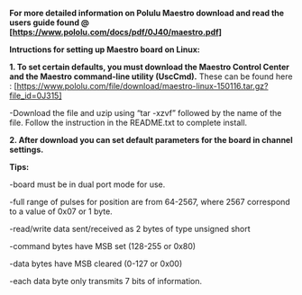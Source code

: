 **For more detailed information on Polulu Maestro download and read the users guide found @ [https://www.pololu.com/docs/pdf/0J40/maestro.pdf]**

**Intructions for setting up Maestro board on Linux:**

**1. To set certain defaults, you must download the Maestro Control Center and the Maestro command-line utility (UscCmd).** These can be found here :
  [https://www.pololu.com/file/download/maestro-linux-150116.tar.gz?file_id=0J315]
  
  -Download the file and uzip using “tar -xzvf” followed by the name of the file. Follow the instruction in the README.txt to complete install.

**2. After download you can set default parameters for the board in channel settings.**


**Tips:**

  -board must be in dual port mode for use.
  
  -full range of pulses for position are from 64-2567, where 2567 correspond to a value of 0x07 or 1 byte. 
  
  -read/write data sent/received as 2 bytes of type unsigned short
  
  -command bytes have MSB set (128-255 or 0x80)
  
  -data bytes have MSB cleared (0-127 or 0x00)
  
  -each data byte only transmits 7 bits of information.



